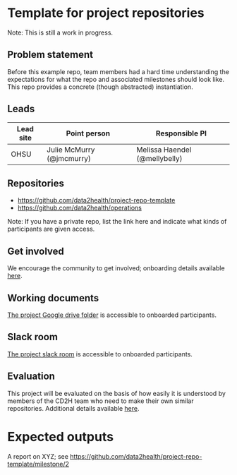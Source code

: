# Template for project repositories

Note: This is still a work in progress.

## Problem statement
Before this example repo, team members had a hard time understanding the expectations for what the repo and associated milestones should look like. This repo provides a concrete (though abstracted) instantiation.

## Leads

Lead site | Point person | Responsible PI
----------|--------------|---------------
OHSU | Julie McMurry (@jmcmurry) | Melissa Haendel (@mellybelly)

## Repositories
- https://github.com/data2health/project-repo-template
- https://github.com/data2health/operations

Note: If you have a private repo, list the link here and indicate what kinds of participants are given access.

## Get involved
We encourage the community to get involved; onboarding details available [here](https://github.com/data2health/project-repo-template/blob/master/engagement.md).

## Working documents
[The project Google drive folder](https://drive.google.com/drive/u/0/folders/1vLp-H32KTNobiZF2cK82At90S6dVJNUf) is accessible to onboarded participants.

## Slack room
[The project slack room](https://cd2h.slack.com/messages/C9D9SQWEQ) is accessible to onboarded participants.

## Evaluation
This project will be evaluated on the basis of how easily it is understood by members of the CD2H team who need to make their own similar repositories. Additional details available [here](https://github.com/data2health/project-repo-template/blob/master/evaluation.md).

# Expected outputs
A report on XYZ; see https://github.com/data2health/project-repo-template/milestone/2
